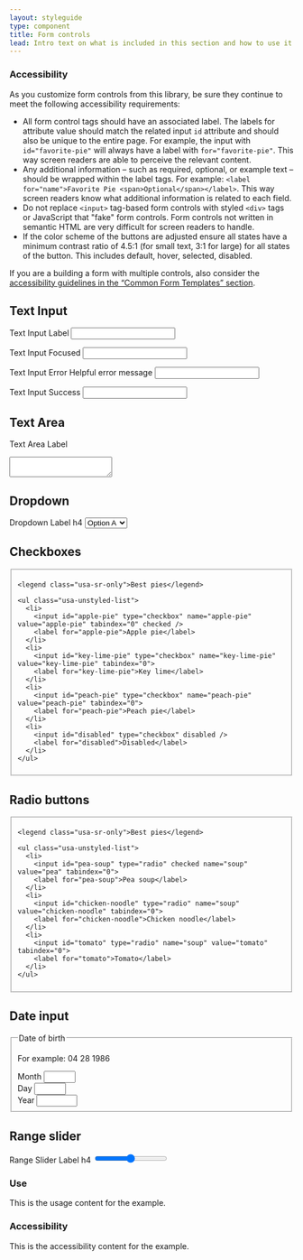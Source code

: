 ```yaml
---
layout: styleguide
type: component
title: Form controls
lead: Intro text on what is included in this section and how to use it. No more than one or two sentences.
---
```


<h3 class="usa-heading">Accessibility</h3>

<p>As you customize form controls from this library, be sure they continue to meet the following accessibility requirements:</p>

<ul>
  <li>All form control tags should have an associated label. The labels for attribute value should match the related input <code>id</code> attribute and should also be unique to the entire page. For example, the input with <code>id="favorite-pie"</code> will always have a label with <code>for="favorite-pie"</code>. This way screen readers are able to perceive the relevant content.</li>
  <li>Any additional information – such as required, optional, or example text – should be wrapped within the label tags. For example: <code>&lt;label for="name"&gt;Favorite Pie &lt;span&gt;Optional&lt;/span&gt;&lt;/label&gt;</code>. This way screen readers know what additional information is related to each field.</li>
  <li>Do not replace <code>&lt;input&gt;</code> tag-based form controls with styled <code>&lt;div&gt;</code> tags or JavaScript that "fake" form controls. Form controls not written in semantic HTML are very difficult for screen readers to handle.</li>
  <li>If the color scheme of the buttons are adjusted ensure all states have a minimum contrast ratio of 4.5:1 (for small text, 3:1 for large) for all states of the button. This includes default, hover, selected, disabled.</li>
</ul>

<p>If you are a building a form with multiple controls, also consider the <a href="{{ site.baseurl }}/components/#forms-blocks">accessibility guidelines in the “Common Form Templates” section</a>.</p>

<h2 class="usa-heading" id="text-inputs">Text Input</h2>

<div class="preview">

  <label for="input-type-text">Text Input Label</label>
  <input id="input-type-text" name="input-type-text" type="text">

  <label for="input-focus">Text Input Focused</label>
  <input class="usa-input-focus" id="input-focus" name="input-focus" type="text">

  <div class="usa-input-error">
    <label for="input-error">Text Input Error</label>
    <span class="usa-input-error-message" role="alert">Helpful error message</span>
    <input id="input-error"  aria-describedby="usa-input-error-message" name="input-error" type="text">
  </div>

  <label for="input-success">Text Input Success</label>
  <input class="usa-input-success" id="input-success" name="input-success" type="text">

  <h2 class="usa-heading">Text Area</h2>

  <label for="input-type-textarea">Text Area Label</label>
  <textarea id="input-type-textarea" name="input-type-textarea"></textarea>

</div>

<h2 class="usa-heading" id="dropdown">Dropdown</h2>

<div class="preview">
<form>
  <label for="options">Dropdown Label h4</label>
  <select name="options" id="options">
    <option value="value1">Option A</option>
    <option value="value2">Option B</option>
    <option value="value3">Option C</option>
  </select>
</form>
</div>

<h2 class="usa-heading" id="checkboxes">Checkboxes</h2>

<div class="preview">

  <fieldset class="usa-fieldset-inputs usa-sans">

    <legend class="usa-sr-only">Best pies</legend>

    <ul class="usa-unstyled-list">
      <li>
        <input id="apple-pie" type="checkbox" name="apple-pie" value="apple-pie" tabindex="0" checked />
        <label for="apple-pie">Apple pie</label>
      </li>
      <li>
        <input id="key-lime-pie" type="checkbox" name="key-lime-pie" value="key-lime-pie" tabindex="0">
        <label for="key-lime-pie">Key lime</label>
      </li>
      <li>
        <input id="peach-pie" type="checkbox" name="peach-pie" value="peach-pie" tabindex="0">
        <label for="peach-pie">Peach pie</label>
      </li>
      <li>
        <input id="disabled" type="checkbox" disabled />
        <label for="disabled">Disabled</label>
      </li>
    </ul>

  </fieldset>

</div>

<h2 class="usa-heading">Radio buttons</h2>

<div class="preview">

  <fieldset class="usa-fieldset-inputs usa-sans">

    <legend class="usa-sr-only">Best pies</legend>

    <ul class="usa-unstyled-list">
      <li>
        <input id="pea-soup" type="radio" checked name="soup" value="pea" tabindex="0">
        <label for="pea-soup">Pea soup</label>
      </li>
      <li>
        <input id="chicken-noodle" type="radio" name="soup" value="chicken-noodle" tabindex="0">
        <label for="chicken-noodle">Chicken noodle</label>
      </li>
      <li>
        <input id="tomato" type="radio" name="soup" value="tomato" tabindex="0">
        <label for="tomato">Tomato</label>
      </li>
    </ul>

  </fieldset>

</div>

<h2 class="usa-heading" id="date-input">Date input</h2>

<div class="preview">

  <fieldset>
    <legend>Date of birth</legend>
    <div class="usa-date-of-birth">
      <p class="usa-form-hint usa-datefield-hint" id="dobHint">For example: 04 28 1986</p>
      <div class="usa-datefield usa-form-group usa-form-group-month">
        <label for="date_of_birth_1">Month</label>
        <input aria-describedby="dobHint" class="usa-form-control" id="date_of_birth_1" max="12" min="1" name="date_of_birth_1" pattern="[0-9]*" type="number" value="">
      </div>
      <div class="usa-datefield usa-form-group usa-form-group-day">
        <label for="date_of_birth_2">Day</label>
        <input aria-describedby="dobHint" class="usa-form-control" id="date_of_birth_2" max="31" min="1" name="date_of_birth_2" pattern="[0-9]*" type="number" value="">
      </div>
      <div class="usa-datefield usa-form-group usa-form-group-year">
        <label for="date_of_birth_3">Year</label>
        <input aria-describedby="dobHint" class="usa-form-control" id="date_of_birth_3" max="2015" min="1900" name="date_of_birth_3" pattern="[0-9]*" type="number" value="">
      </div>
    </div>
  </fieldset>

</div>

<h2 class="usa-heading" id="range-slider">Range slider</h2>

<div class="preview">

  <label for="range-slider">Range Slider Label h4</label>
  <input id="range-slider" type="range" min="0" max="100">

</div>

<div class="usa-grid">
  <div class="usa-width-one-half">
    <h3 class="usa-heading">Use</h3>
    <p>This is the usage content for the example.</p>
  </div>
  <div class="usa-width-one-half">
    <h3 class="usa-heading">Accessibility</h3>
    <p>This is the accessibility content for the example.</p>
  </div>  
</div>
